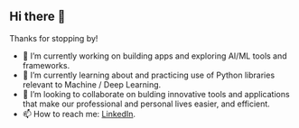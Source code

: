 ## Hi there 👋

Thanks for stopping by!

- 🔭 I’m currently working on building apps and exploring AI/ML tools and frameworks.
- 🌱 I’m currently learning about and practicing use of Python libraries relevant to Machine / Deep Learning.
- 👯 I’m looking to collaborate on bulding innovative tools and applications that make our professional and personal lives easier, and efficient.
- 📫 How to reach me: [LinkedIn](https://www.linkedin.com/in/anuksandhu/).
